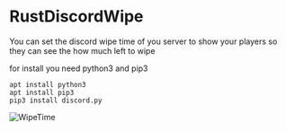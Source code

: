 # RustDiscordWipe
You can set the discord wipe time of you server to show your players so they can see the how much left to wipe

for install you need python3 and pip3
```
apt install python3
apt install pip3
pip3 install discord.py
```
![WipeTime](https://cdn.discordapp.com/attachments/1054396268148969554/1110902920754507868/pic.png)
